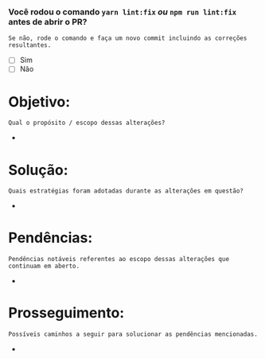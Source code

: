 ### Você rodou o comando `yarn lint:fix` *ou* `npm run lint:fix` antes de abrir o PR?
`Se não, rode o comando e faça um novo commit incluindo as correções resultantes.`

- [ ] Sim
- [ ] Não

# Objetivo:
`Qual o propósito / escopo dessas alterações?`

- 

# Solução:
`Quais estratégias foram adotadas durante as alterações em questão?`

- 

# Pendências:
`Pendências notáveis referentes ao escopo dessas alterações que continuam em aberto.`

- 

# Prosseguimento:
`Possíveis caminhos a seguir para solucionar as pendências mencionadas.`

- 
